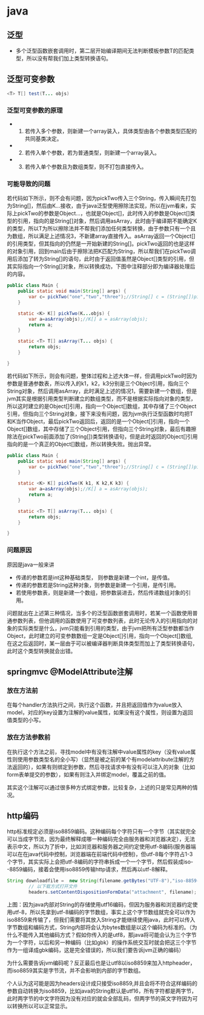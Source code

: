 # java 

## 泛型

- 多个泛型函数嵌套调用时，第二层开始编译期间无法判断模板参数T的匹配类型，所以没有帮我们加上类型转换语句。

## 泛型可变参数

```java
<T> T[] test(T... objs)
```

### 泛型可变参数的原理

- 1. 若传入多个参数，则新建一个array装入，具体类型由各个参数类型匹配的共同基类决定。
- 2. 若传入单个参数，若为普通类型，则新建一个array装入。
- 3. 若传入单个参数且为数组类型，则不打包直接传入。

### 可能导致的问题

若代码如下所示，则不会有问题，因为pickTwo传入三个String，传入瞬间先打包为String[]，然后由K...接收，由于java泛型使用擦除法实现，所以在jvm看来，实际上pickTwo的参数是Object...，也就是Object[]，此时传入的参数是Object[]类型的引用，指向的是String[]对象，然后调用asArray，此时由于编译期不能确定K的类型，所以T为所以擦除法并不帮我们添加任何类型转换，由于参数只有一个且为数组，所以满足上述情况3，不新建array直接传入。asArray返回一个Object[]的引用类型，但其指向的仍然是一开始新建的String[]。pickTwo返回的也是这样的对象引用，回到main后由于擦除法把K匹配为String，所以帮我们在pickTwo调用后添加了转为String[]的语句，此时由于返回值虽然是Object[]类型的引用，但其实际指向一个String[]对象，所以转换成功，下图中注释部分即为编译器处理后的内容。

```java
public class Main {
    public static void main(String[] args) {
        var c= pickTwo("one","two","three");//String[] c = (String[])pickTwo("one", "two", "three");
    }

    static <K> K[] pickTwo(K...objs) {
        var a=asArray(objs);//K[] a = asArray(objs);
        return a;
    }

    static <T> T[] asArray(T... objs) {
        return objs;
    }

}

```

若代码如下所示，则会有问题，整体过程和上述大体一样，但调用pickTwo时因为参数是普通参数表，所以传入的k1，k2，k3分别是三个Object引用，指向三个String对象，然后调用asArray，此时满足上述的情况1，需要新建一个数组，但是jvm其实是根据引用类型判断建立的数组类型，而不是根据实际指向对象的类型，所以这时建立的是Object[]引用，指向一个Object[]数组，其中存储了三个Object引用，但指向三个String对象，接下来没有问题，因为jvm执行泛型函数时均把T和K当作Object，最后pickTwo返回后，返回的是一个Object[]引用，指向一个Object[]数组，其中存储了三个Object引用，但指向三个String对象，最后有趣擦除法在pickTwo前面添加了(String[])类型转换语句，但是此时返回的Object[]引用指向的是一个真正的Object[]数组，所以转换失败。抛出异常。

```java
public class Main {
    public static void main(String[] args) {
        var c= pickTwo("one","two","three");//String[] c = (String[])pickTwo("one", "two", "three");
    }

    static <K> K[] pickTwo(K k1, K k2,K k3) {
        var a=asArray(objs);//K[] a = asArray(objs);
        return a;
    }

    static <T> T[] asArray(T... objs) {
        return objs;
    }

}

```

### 问题原因

原因是java一般来讲

- 传递的参数若是int这种基础类型， 则参数是新建一个int，是传值。
- 传递的参数若是String这种对象，则参数是新建一个引用，是传引用。
- 若使用参数表，则是新建一个数组，把参数装进去，然后传递数组对象的引用。

问题就出在上述第三种情况，当多个的泛型函数嵌套调用时，若某一个函数使用普通参数列表，但他调用的函数使用了可变参数列表，此时无论传入的引用指向的对象的实际类型是什么，jvm只能看到引用的类型，由于jvm把所有泛型参数都当作Object，此时建立的可变参数数组一定是Object[]引用，指向一个Object[]数组,在这之后返回时，某一层由于可以被编译器判断具体类型而加上了类型转换语句，此时这个类型转换就会出错。

## springmvc @ModelAttribute注解

### 放在方法前

在每个handler方法执行之间，执行这个函数，并且把返回值作为value放入model，对应的key设置为注解的value属性，如果没有这个属性，则设置为返回值类型的小写。

### 放在方法参数前

在执行这个方法之前，寻找model中有没有注解中value属性的key（没有value属性则使用参数类型名的全小写）（显然是被之前的某个有modelattribute注解的方法返回的），如果有则绑定到参数，然后寻找请求中有没有可以注入的对象（比如form表单提交的参数），如果有则注入并绑定model，覆盖之前的值。

其实这个注解可以通过很多种方式绑定参数，比较复杂，上述的只是常见两种的情况。

## http编码

http标准规定必须是iso8859编码。这种编码每个字符只有一个字节（其实就完全可以当成字节流，因为最终解释成哪一种编码完全由服务器和浏览器决定），无法表示中文，所以为了折中，比如浏览器和服务器之间约定使用utf-8编码(服务器端可以在在java代码中控制，浏览器端在前端代码中控制)，但utf-8每个字符占1-3个字节，其实实际上会把utf-8编码的字符串拆成一个一个字节，然后假装成iso--8859编码，接着会使用iso8859传输http请求，然后再以utf-8解释。

```java
String downloadfile =  new String(filename.getBytes("UTF-8"),"iso-8859-1");
        // 以下载方式打开文件
        headers.setContentDispositionFormData("attachment", filename);
```

上图：因为java内部对String的存储使用utf16编码，但因为服务器和浏览器约定使用utf-8，所以先拿到utf-8编码的字节数组，事实上这个字节数组就完全可以作为iso8859来传输了，但我们需要将其放入String才能继续使用java，此时可以传入字节数组和编码方式，String内部将会认为bytes数组是以这个编码为标准的。（为什么不能传入其他编码方式？假如你传入的是utf8，那java将可能会认为三个字节为一个字符，以后和另一种编码（比如gbk）的操作系统交互时就会把这三个字节作为一组译成gbk编码，这是完全错误的，所以我们要告诉jvm正确的编码）



为什么需要告诉jvm编码呢？反正最后也是让utf8以iso8859来加入httpheader，而iso8859其实是字节流，并不会影响到内部的字节数组。

个人认为这可能是因为headers设计成只接受iso8859,并且会将不符合这样编码的参数自动转换为iso8859，比如java的String默认是utf16，所有字符都是两字节，此时两字节的中文字符因为没有对应的就会全部乱码，但两字节的英文字符因为可以转换所以可以正常显示。